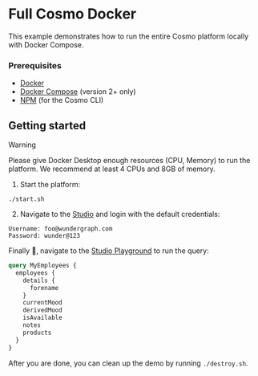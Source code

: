 # Full Cosmo Docker

This example demonstrates how to run the entire Cosmo platform locally with Docker Compose.

### Prerequisites

- [Docker](https://docs.docker.com/get-docker/)
- [Docker Compose](https://docs.docker.com/compose/install/) (version 2+ only)
- [NPM](https://nodejs.org/en/download/) (for the Cosmo CLI)

## Getting started

> [!WARNING]  
> Please give Docker Desktop enough resources (CPU, Memory) to run the platform. We recommend at least 4 CPUs and 8GB of memory.

1. Start the platform:

```shell
./start.sh
```

2. Navigate to the [Studio](http://localhost:3000/wundergraph/default/graph/mygraph/playground) and login with the default credentials:

```
Username: foo@wundergraph.com
Password: wunder@123
```

Finally :rocket:, navigate to the [Studio Playground](http://localhost:3000/wundergraph/default/graph/mygraph/playground) to run the query:

```graphql
query MyEmployees {
  employees {
    details {
      forename
    }
    currentMood
    derivedMood
    isAvailable
    notes
    products
  }
}
```

After you are done, you can clean up the demo by running `./destroy.sh`.